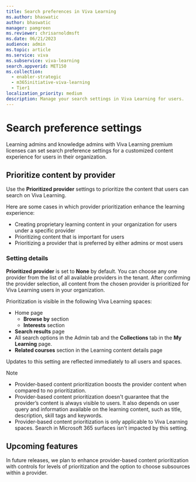 ```yaml
---
title: Search preferences in Viva Learning
ms.author: bhaswatic
author: bhaswatic
manager: pamgreen
ms.reviewer: chrisarnoldmsft
ms.date: 06/21/2023
audience: admin
ms.topic: article
ms.service: viva
ms.subservice: viva-learning
search.appverid: MET150
ms.collection:
  - enabler-strategic
  - m365initiative-viva-learning
  - Tier1
localization_priority: medium
description: Manage your search settings in Viva Learning for users.
---
```


# Search preference settings

Learning admins and knowledge admins with Viva Learning premium licenses can set search preference settings for a customized content experience for users in their organization. 


## Prioritize content by provider

Use the **Prioritized provider** settings to prioritize the content that users can search on Viva Learning.

Here are some cases in which provider prioritization enhance the learning experience:

- Creating proprietary learning content in your organization for users under a specific provider
- Prioritizing content that is important for users 
- Prioritizing a provider that is preferred by either admins or most users

### Setting details
 
**Prioritized provider** is set to **None** by default. You can choose any one provider from the list of all available providers in the tenant. After confirming the provider selection, all content from the chosen provider is prioritized for Viva Learning users in your organization.

Prioritization is visible in the following Viva Learning spaces:

- Home page 
    - **Browse by** section
    - **Interests** section
- **Search results** page
- All search options in the Admin tab and the **Collections** tab in the **My Learning** page.
- **Related courses** section in the Learning content details page 

Updates to this setting are reflected immediately to all users and spaces.

> [!NOTE] 
> - Provider-based content prioritization boosts the provider content when compared to no prioritization. 
> - Provider-based content prioritization doesn't guarantee that the provider’s content is always visible to users. It also depends on user query and information available on the learning content, such as title, description, skill tags and keywords. 
> - Provider-based content prioritization is only applicable to Viva Learning spaces. Search in Microsoft 365 surfaces isn't impacted by this setting.

## Upcoming features

In future releases, we plan to enhance provider-based content prioritization with controls for levels of prioritization and the option to choose subsources within a provider. 

